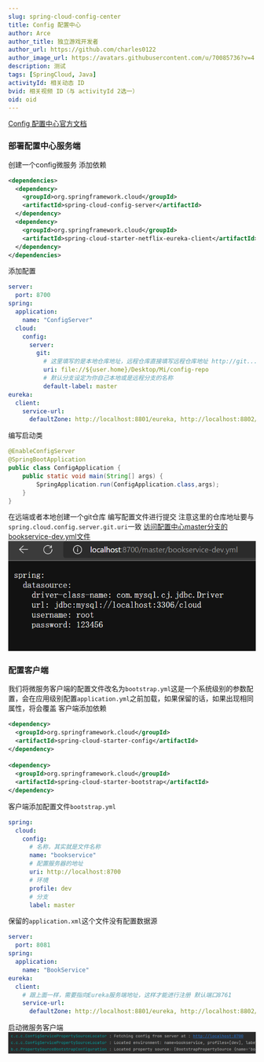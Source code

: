 ```yaml
---
slug: spring-cloud-config-center
title: Config 配置中心
author: Arce
author_title: 独立游戏开发者
author_url: https://github.com/charles0122
author_image_url: https://avatars.githubusercontent.com/u/70085736?v=4
description: 测试
tags: [SpringCloud, Java]
activityId: 相关动态 ID
bvid: 相关视频 ID（与 activityId 2选一）
oid: oid
---
```






[Config 配置中心官方文档](https://docs.spring.io/spring-cloud-config/docs/current/reference/html/)

### 部署配置中心服务端

创建一个config微服务
添加依赖

```xml
<dependencies>
  <dependency>
    <groupId>org.springframework.cloud</groupId>
    <artifactId>spring-cloud-config-server</artifactId>
  </dependency>
  <dependency>
    <groupId>org.springframework.cloud</groupId>
    <artifactId>spring-cloud-starter-netflix-eureka-client</artifactId>
  </dependency>
</dependencies>
```

<!-- truncate -->

添加配置

```yaml
server:
  port: 8700
spring:
  application:
    name: "ConfigServer"
  cloud:
    config:
      server:
        git:
          # 这里填写的是本地仓库地址，远程仓库直接填写远程仓库地址 http://git...
          uri: file://${user.home}/Desktop/Mi/config-repo
          # 默认分支设定为你自己本地或是远程分支的名称
          default-label: master
eureka:
  client:
    service-url:
      defaultZone: http://localhost:8801/eureka, http://localhost:8802/eureka
```

编写启动类

```java
@EnableConfigServer
@SpringBootApplication
public class ConfigApplication {
    public static void main(String[] args) {
        SpringApplication.run(ConfigApplication.class,args);
    }
}

```

在远端或者本地创建一个git仓库 编写配置文件进行提交
注意这里的仓库地址要与`spring.cloud.config.server.git.uri`一致
[访问配置中心master分支的bookservice-dev.yml文件](http://localhost:8700/master/bookservice-dev.yml)
![image.png](img/2023-03-12-spring-cloud-config/1660729064425-3ec23462-1d7c-4ed7-8f5c-50680b2f7610.png)

### 配置客户端

我们将微服务客户端的配置文件改名为`bootstrap.yml`这是一个系统级别的参数配置，会在应用级别配置`application.yml`之前加载，如果保留的话，如果出现相同属性，将会覆盖
客户端添加依赖

```xml
<dependency>
  <groupId>org.springframework.cloud</groupId>
  <artifactId>spring-cloud-starter-config</artifactId>
</dependency>

<dependency>
  <groupId>org.springframework.cloud</groupId>
  <artifactId>spring-cloud-starter-bootstrap</artifactId>
</dependency>
```

客户端添加配置文件`bootstrap.yml`

```yaml
spring:
  cloud:
    config:
      # 名称，其实就是文件名称
      name: "bookservice"
      # 配置服务器的地址
      uri: http://localhost:8700
      # 环境
      profile: dev
      # 分支
      label: master
```

保留的`application.xml`这个文件没有配置数据源

```yaml
server:
  port: 8081
spring:
  application:
    name: "BookService"
eureka:
  client:
    # 跟上面一样，需要指向Eureka服务端地址，这样才能进行注册 默认端口8761
    service-url:
      defaultZone: http://localhost:8801/eureka, http://localhost:8802/eureka
```

启动微服务客户端
![image.png](img/2023-03-12-spring-cloud-config/1660730235957-546d0e34-f2ea-4910-b1b1-669eeb22a60a.png)
